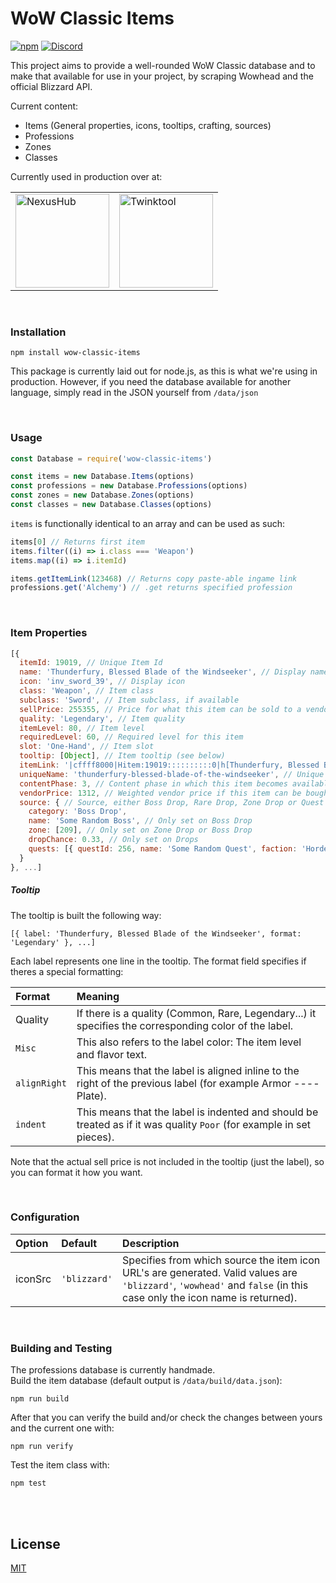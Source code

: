 # WoW Classic Items
[![npm](https://img.shields.io/npm/v/wow-classic-items.svg)](https://npmjs.org/wow-classic-items)
[![Discord](https://img.shields.io/discord/256087517353213954.svg?logo=discord)](https://discord.gg/jGZxH9f)

This project aims to provide a well-rounded WoW Classic database and to make that available for use in your project,
by scraping Wowhead and the official Blizzard API.

Current content:
* Items (General properties, icons, tooltips, crafting, sources)
* Professions
* Zones
* Classes

Currently used in production over at:

<table>
<tbody>
    <tr>
        <td><a href="https://nexushub.co"><img src="https://nexushub.co/img/brand/nexushub-logo-typeface-color.svg" alt="NexusHub" width="150" /></a></td>        
        <td><a href="https://www.wowclassicbis.com/twink/"><img src="https://www.wowclassicbis.com/twink/img/logo.718b6e5b.svg" alt="Twinktool" width="150" /></a></td>
    </tr>
</tbody>
</table>

<br>

### Installation
```
npm install wow-classic-items
```

This package is currently laid out for node.js, as this is what we're using in production. However, if you need the database available for another language, simply read in the JSON yourself from `/data/json`


<br>

### Usage
```js
const Database = require('wow-classic-items')

const items = new Database.Items(options)
const professions = new Database.Professions(options)
const zones = new Database.Zones(options)
const classes = new Database.Classes(options)
```
`items` is functionally identical to an array and can be used as such:
```js
items[0] // Returns first item
items.filter((i) => i.class === 'Weapon')
items.map((i) => i.itemId)

items.getItemLink(123468) // Returns copy paste-able ingame link
professions.get('Alchemy') // .get returns specified profession
```

<br>

### Item Properties
```js
[{
  itemId: 19019, // Unique Item Id
  name: 'Thunderfury, Blessed Blade of the Windseeker', // Display name
  icon: 'inv_sword_39', // Display icon
  class: 'Weapon', // Item class
  subclass: 'Sword', // Item subclass, if available
  sellPrice: 255355, // Price for what this item can be sold to a vendor
  quality: 'Legendary', // Item quality
  itemLevel: 80, // Item level
  requiredLevel: 60, // Required level for this item
  slot: 'One-Hand', // Item slot
  tooltip: [Object], // Item tooltip (see below)
  itemLink: '|cffff8000|Hitem:19019::::::::::0|h[Thunderfury, Blessed Blade of the Windseeker]|h|r', // Copy-pasteable ingame item link
  uniqueName: 'thunderfury-blessed-blade-of-the-windseeker', // Unique item name
  contentPhase: 3, // Content phase in which this item becomes available
  vendorPrice: 1312, // Weighted vendor price if this item can be bought from a vendor
  source: { // Source, either Boss Drop, Rare Drop, Zone Drop or Quest
    category: 'Boss Drop',
    name: 'Some Random Boss', // Only set on Boss Drop
    zone: [209], // Only set on Zone Drop or Boss Drop
    dropChance: 0.33, // Only set on Drops
    quests: [{ questId: 256, name: 'Some Random Quest', faction: 'Horde' }] // Only set on Quest
  }
}, ...]
```

##### Tooltip
The tooltip is built the following way:
```
[{ label: 'Thunderfury, Blessed Blade of the Windseeker', format: 'Legendary' }, ...]
```
Each label represents one line in the tooltip. The format field specifies if theres a special formatting:

| Format | Meaning |
|:-------|:--------|
| Quality | If there is a quality (Common, Rare, Legendary...) it specifies the corresponding color of the label.
| `Misc` | This also refers to the label color: The item level and flavor text.
| `alignRight` | This means that the label is aligned inline to the right of the previous label (for example Armor ---- Plate).
| `indent` | This means that the label is indented and should be treated as if it was quality `Poor` (for example in set pieces).

Note that the actual sell price is not included in the tooltip (just the label), so you can format it how you want.

<br>

### Configuration
| Option | Default | Description |
|:-------|:--------|:------------|
| iconSrc | `'blizzard'` | Specifies from which source the item icon URL's are generated. Valid values are `'blizzard'`, `'wowhead'` and `false` (in this case only the icon name is returned).

<br>

### Building and Testing
The professions database is currently handmade.  
Build the item database (default output is `/data/build/data.json`):
```
npm run build
```
After that you can verify the build and/or check the changes between yours and the current one with:
```
npm run verify
```
Test the item class with:
```
npm test
```

<br>
<br>

## License
[MIT](/LICENSE.md)

